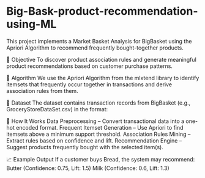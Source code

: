 # Big-Bask-product-recommendation-using-ML
This project implements a Market Basket Analysis for BigBasket using the Apriori Algorithm to recommend frequently bought-together products.

📌 Objective
To discover product association rules and generate meaningful product recommendations based on customer purchase patterns.

🧠 Algorithm
We use the Apriori Algorithm from the mlxtend library to identify itemsets that frequently occur together in transactions and derive association rules from them.

📂 Dataset
The dataset contains transaction records from BigBasket (e.g., GroceryStoreDataSet.csv) in the format:

🔧 How It Works
Data Preprocessing – Convert transactional data into a one-hot encoded format.
Frequent Itemset Generation – Use Apriori to find itemsets above a minimum support threshold.
Association Rules Mining – Extract rules based on confidence and lift.
Recommendation Engine – Suggest products frequently bought with the selected item(s).

📈 Example Output
If a customer buys Bread, the system may recommend:
Butter (Confidence: 0.75, Lift: 1.5)
Milk (Confidence: 0.6, Lift: 1.3)
